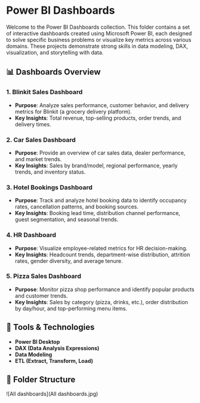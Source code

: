 

# Power BI Dashboards

Welcome to the Power BI Dashboards collection. This folder contains a set of interactive dashboards created using Microsoft Power BI, each designed to solve specific business problems or visualize key metrics across various domains. These projects demonstrate strong skills in data modeling, DAX, visualization, and storytelling with data.

## 📊 Dashboards Overview

### 1. Blinkit Sales Dashboard
- **Purpose**: Analyze sales performance, customer behavior, and delivery metrics for Blinkit (a grocery delivery platform).
- **Key Insights**: Total revenue, top-selling products, order trends, and delivery times.

### 2. Car Sales Dashboard
- **Purpose**: Provide an overview of car sales data, dealer performance, and market trends.
- **Key Insights**: Sales by brand/model, regional performance, yearly trends, and inventory status.

### 3. Hotel Bookings Dashboard
- **Purpose**: Track and analyze hotel booking data to identify occupancy rates, cancellation patterns, and booking sources.
- **Key Insights**: Booking lead time, distribution channel performance, guest segmentation, and seasonal trends.

### 4. HR Dashboard
- **Purpose**: Visualize employee-related metrics for HR decision-making.
- **Key Insights**: Headcount trends, department-wise distribution, attrition rates, gender diversity, and average tenure.

### 5. Pizza Sales Dashboard
- **Purpose**: Monitor pizza shop performance and identify popular products and customer trends.
- **Key Insights**: Sales by category (pizza, drinks, etc.), order distribution by day/hour, and top-performing menu items.

## 🔧 Tools & Technologies
- **Power BI Desktop**
- **DAX (Data Analysis Expressions)**
- **Data Modeling**
- **ETL (Extract, Transform, Load)**

## 📁 Folder Structure


![All dashboards](All dashboards.jpg)



